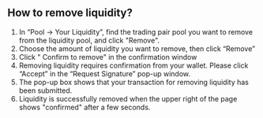 ## How to remove liquidity?

1. In “Pool -> Your Liquidity”, find the trading pair pool you want to remove from the liquidity pool, and click "Remove".
2. Choose the amount of liquidity you want to remove, then click “Remove”
3. Click " Confirm to remove" in the confirmation window
4. Removing liquidity requires confirmation from your wallet. Please click “Accept” in the “Request Signature” pop-up window.
5. The pop-up box shows that your transaction for removing liquidity has been submitted.
6. Liquidity is successfully removed when the upper right of the page shows "confirmed" after a few seconds.